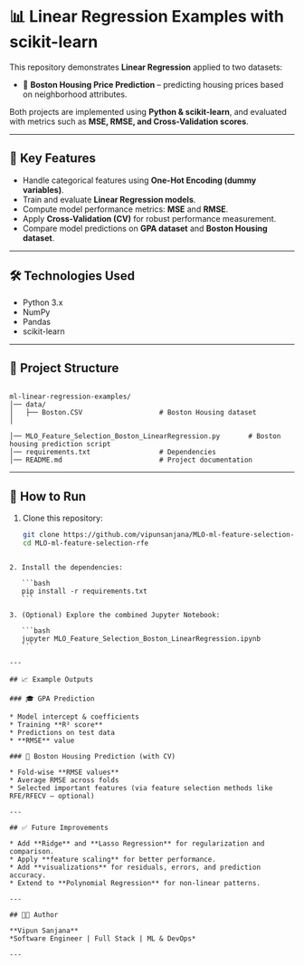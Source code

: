 # 📊 Linear Regression Examples with scikit-learn

This repository demonstrates **Linear Regression** applied to two datasets:
 
* 🏡 **Boston Housing Price Prediction** – predicting housing prices based on neighborhood attributes.

Both projects are implemented using **Python & scikit-learn**, and evaluated with metrics such as **MSE, RMSE, and Cross-Validation scores**.

---

## 📌 Key Features

- Handle categorical features using **One-Hot Encoding (dummy variables)**.  
- Train and evaluate **Linear Regression models**.  
- Compute model performance metrics: **MSE** and **RMSE**.  
- Apply **Cross-Validation (CV)** for robust performance measurement.  
- Compare model predictions on **GPA dataset** and **Boston Housing dataset**.  

---

## 🛠️ Technologies Used

- Python 3.x  
- NumPy  
- Pandas  
- scikit-learn  

---

## 📂 Project Structure

```

ml-linear-regression-examples/
│── data/
│   ├── Boston.CSV                   # Boston Housing dataset
│   

│── MLO_Feature_Selection_Boston_LinearRegression.py       # Boston housing prediction script
│── requirements.txt                 # Dependencies
│── README.md                        # Project documentation

````

---

## 🚀 How to Run

1. Clone this repository:
   ```bash
   git clone https://github.com/vipunsanjana/MLO-ml-feature-selection-rfe.git
   cd MLO-ml-feature-selection-rfe
````

2. Install the dependencies:

   ```bash
   pip install -r requirements.txt
   ```

3. (Optional) Explore the combined Jupyter Notebook:

   ```bash
   jupyter MLO_Feature_Selection_Boston_LinearRegression.ipynb
   ```

---

## 📈 Example Outputs

### 🎓 GPA Prediction

* Model intercept & coefficients
* Training **R² score**
* Predictions on test data
* **RMSE** value

### 🏡 Boston Housing Prediction (with CV)

* Fold-wise **RMSE values**
* Average RMSE across folds
* Selected important features (via feature selection methods like RFE/RFECV – optional)

---

## ✅ Future Improvements

* Add **Ridge** and **Lasso Regression** for regularization and comparison.
* Apply **feature scaling** for better performance.
* Add **visualizations** for residuals, errors, and prediction accuracy.
* Extend to **Polynomial Regression** for non-linear patterns.

---

## 👨‍💻 Author

**Vipun Sanjana**
*Software Engineer | Full Stack | ML & DevOps*

---

